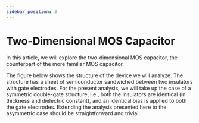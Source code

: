 ```yaml
---
sidebar_position: 3
---
```


# Two-Dimensional MOS Capacitor

In this article, we will explore the two-dimensional MOS capacitor, 
the counterpart of the more familiar MOS capacitor.

The figure below shows the structure of the device we will analyze.
The structure has a sheet of semiconductor sandwiched between two insulators with gate electrodes.
For the present analysis, we will take up the case of a symmetric double-gate structure, i.e.,
both the insulators are identical (in thickness and dielectric constant), and an identical bias is 
applied to both the gate electrodes. 
Extending the analysis presented here to the asymmetric case should be straightforward and  trivial.

